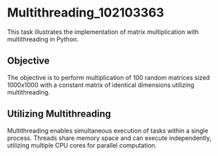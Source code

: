 # Multithreading_102103363
This task illustrates the implementation of matrix multiplication with multithreading in Python.

## Objective
The objective is to perform multiplication of 100 random matrices sized 1000x1000 with a constant matrix of identical dimensions utilizing multithreading.

## Utilizing Multithreading
Multithreading enables simultaneous execution of tasks within a single process. Threads share memory space and can execute independently, utilizing multiple CPU cores for parallel computation.
